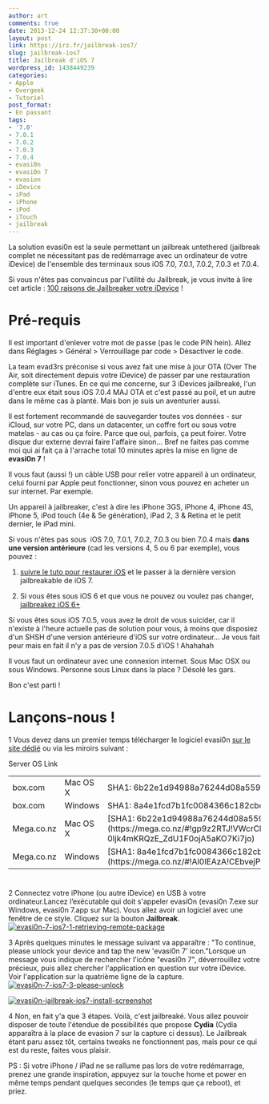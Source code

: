 ```yaml
---
author: art
comments: true
date: 2013-12-24 12:37:30+00:00
layout: post
link: https://irz.fr/jailbreak-ios7/
slug: jailbreak-ios7
title: Jailbreak d'iOS 7
wordpress_id: 1438449239
categories:
- Apple
- Overgeek
- Tutoriel
post_format:
- En passant
tags:
- '7.0'
- 7.0.1
- 7.0.2
- 7.0.3
- 7.0.4
- evasi0n
- evasi0n 7
- evasion
- iDevice
- iPad
- iPhone
- iPod
- iTouch
- jailbreak
---
```


La solution evasi0n est la seule permettant un jailbreak untethered (jailbreak complet ne nécessitant pas de redémarrage avec un ordinateur de votre iDevice) de l'ensemble des terminaux sous iOS 7.0, 7.0.1, 7.0.2, 7.0.3 et 7.0.4.

Si vous n'êtes pas convaincus par l'utilité du Jailbreak, je vous invite à lire cet article : [100 raisons de Jailbreaker votre iDevice](http://irz.fr/100-raisons-jailbreaker-iphone-5-ipad-ipod/) !



# Pré-requis



Il est important d'enlever votre mot de passe (pas le code PIN hein). Allez dans Réglages > Général > Verrouillage par code > Désactiver le code.

La team evad3rs préconise si vous avez fait une mise à jour OTA (Over The Air, soit directement depuis votre iDevice) de passer par une restauration complète sur iTunes. En ce qui me concerne, sur 3 iDevices jailbreaké, l'un d'entre eux était sous iOS 7.0.4 MAJ OTA et c'est passé au poil, et un autre dans le même cas à planté. Mais bon je suis un aventurier aussi.

Il est fortement recommandé de sauvegarder toutes vos données - sur iCloud, sur votre PC, dans un datacenter, un coffre fort ou sous votre matelas - au cas ou ça foire. Parce que oui, parfois, ça peut foirer. Votre disque dur externe devrai faire l'affaire sinon... Bref ne faites pas comme moi qui ai fait ça à l'arrache total 10 minutes après la mise en ligne de **evasi0n 7** !

Il vous faut (aussi !) un câble USB pour relier votre appareil à un ordinateur, celui fourni par Apple peut fonctionner, sinon vous pouvez en acheter un sur internet. Par exemple.

Un appareil à jailbreaker, c'est à dire les iPhone 3GS, iPhone 4, iPhone 4S, iPhone 5, iPod touch (4e & 5e génération), iPad 2, 3 & Retina et le petit dernier, le iPad mini.

Si vous n'êtes pas sous  iOS 7.0, 7.0.1, 7.0.2, 7.0.3 ou bien 7.0.4 mais **dans une version antérieure** (cad les versions 4, 5 ou 6 par exemple), vous pouvez :




    
  1. [suivre le tuto pour restaurer iOS](http://irz.fr/ios-restaurer-iphone/) et le passer à la dernière version jailbreakable de iOS 7.

    
  2. Si vous êtes sous iOS 6 et que vous ne pouvez ou voulez pas changer, [jailbreakez iOS 6+](http://irz.fr/jailbreak-ios6/)



Si vous êtes sous iOS 7.0.5, vous avez le droit de vous suicider, car il n'existe à l'heure actuelle pas de solution pour vous, à moins que disposiez d'un SHSH d'une version antérieure d'iOS sur votre ordinateur... Je vous fait peur mais en fait il n'y a pas de version 7.0.5 d'iOS ! Ahahahah

Il vous faut un ordinateur avec une connexion internet. Sous Mac OSX ou sous Windows. Personne sous Linux dans la place ? Désolé les gars.

Bon c'est parti !



# Lançons-nous !





1
    Vous devez dans un premier temps télécharger le logiciel evasi0n [sur le site dédié](http://evasi0n.com/) ou via les miroirs suivant :
<table id="mirrors" >
<tbody >
<tr >
Server
OS
Link
</tr>
<tr >

<td >box.com
</td>

<td >Mac OS X
</td>

<td >SHA1: 6b22e1d94988a76244d08a5592576f61a0cb5ffb
</td>
</tr>
<tr >

<td >box.com
</td>

<td >Windows
</td>

<td >SHA1: 8a4e1fcd7b1fc0084366c182cbcf850dfc45d59f
</td>
</tr>
<tr >

<td >Mega.co.nz
</td>

<td >Mac OS X
</td>

<td >[SHA1: 6b22e1d94988a76244d08a5592576f61a0cb5ffb](https://mega.co.nz/#!gp9z2RTJ!VWcrCkGWqGp-0Ijk4mKRQzE_ZdU1F0ojA5aKO7Ki7jo)
</td>
</tr>
<tr >

<td >Mega.co.nz
</td>

<td >Windows
</td>

<td >[SHA1: 8a4e1fcd7b1fc0084366c182cbcf850dfc45d59f](https://mega.co.nz/#!Al0lEAzA!CEbvejP3cU2cstBT9w2apzLEMYAKFy8qu0K3Z6mjShA)
</td>
</tr>
</tbody>
</table>


# 







2
    Connectez votre iPhone (ou autre iDevice) en USB à votre ordinateur.Lancez l’exécutable qui doit s'appeler evasiOn (evasi0n 7.exe sur Windows, evasi0n 7.app sur Mac). Vous allez avoir un logiciel avec une fenêtre de ce style. Cliquez sur la bouton **Jailbreak**.[![evasi0n-7-ios7-1-retrieving-remote-package](https://static.irz.fr/2013/12/evasi0n-7-ios7-1-retrieving-remote-package.png)](https://irz.fr/recherche?q=evasi0n-7-ios7-1-retrieving-remote-package)




3
    Après quelques minutes le message suivant va apparaître : "To continue, please unlock your device and tap the new 'evasi0n 7' icon."Lorsque un message vous indique de rechercher l'icône "evasi0n 7", déverrouillez votre précieux, puis allez chercher l'application en question sur votre iDevice. Voir l'application sur la quatrième ligne de la capture.[![evasi0n-7-ios7-3-please-unlock](https://static.irz.fr/2013/12/evasi0n-7-ios7-3-please-unlock.png)](https://irz.fr/recherche?q=evasi0n-7-ios7-3-please-unlock)


[![evasi0n-jailbreak-ios7-install-screenshot](https://static.irz.fr/2013/12/evasi0n-jailbreak-ios7-install-screenshot-576x1024.png)](https://irz.fr/recherche?q=evasi0n-jailbreak-ios7-install-screenshot)








4
    Non, en fait y'a que 3 étapes. Voilà, c'est jailbreaké. Vous allez pouvoir disposer de toute l'étendue de possibilités que propose **Cydia** (Cydia apparaîtra à la place de evasion 7 sur la capture ci dessus). Le Jailbreak étant paru assez tôt, certains tweaks ne fonctionnent pas, mais pour ce qui est du reste, faites vous plaisir.


PS : Si votre iPhone / iPad ne se rallume pas lors de votre redémarrage, prenez une grande inspiration, appuyez sur la touche home et power en même temps pendant quelques secondes (le temps que ça reboot), et priez.
